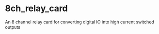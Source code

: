 # 8ch_relay_card
An 8 channel relay card for converting digital IO into high current switched outputs
